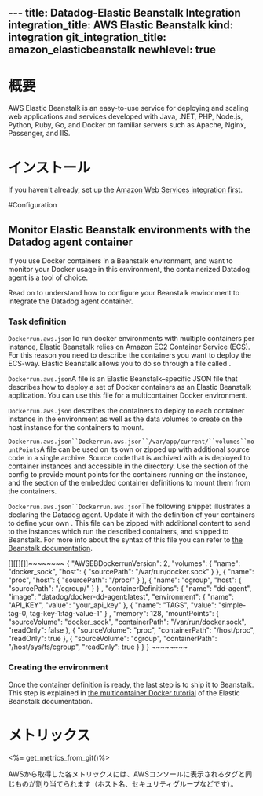 --- title: Datadog-Elastic Beanstalk Integration integration_title: AWS Elastic Beanstalk kind: integration git_integration_title: amazon_elasticbeanstalk
newhlevel: true
---

# 概要

AWS Elastic Beanstalk is an easy-to-use service for deploying and scaling web applications and services developed with Java, .NET, PHP, Node.js, Python, Ruby, Go, and Docker on familiar servers such as Apache, Nginx, Passenger, and IIS.


# インストール

If you haven't already, set up the [Amazon Web Services integration first](/integrations/aws). 

#Configuration

## Monitor Elastic Beanstalk environments with the Datadog agent container
If you use Docker containers in a Beanstalk environment, and want to monitor your Docker usage in this environment, the containerized Datadog agent is a tool of choice.

Read on to understand how to configure your Beanstalk environment to integrate the Datadog agent container.

### Task definition
`Dockerrun.aws.json`To run docker environments with multiple containers per instance, Elastic Beanstalk relies on Amazon EC2 Container Service (ECS). For this reason you need to describe the containers you want to deploy the ECS-way. Elastic Beanstalk allows you to do so through a file called .

`Dockerrun.aws.json`A  file is an Elastic Beanstalk–specific JSON file that describes how to deploy a set of Docker containers as an Elastic Beanstalk application. You can use this file for a multicontainer Docker environment.

`Dockerrun.aws.json` describes the containers to deploy to each container instance in the environment as well as the data volumes to create on the host instance for the containers to mount.

`Dockerrun.aws.json``Dockerrun.aws.json``/var/app/current/``volumes``mountPoints`A  file can be used on its own or zipped up with additional source code in a single archive. Source code that is archived with a  is deployed to container instances and accessible in the  directory. Use the  section of the config to provide mount points for the containers running on the instance, and the  section of the embedded container definitions to mount them from the containers.

`Dockerrun.aws.json``Dockerrun.aws.json`The following snippet illustrates a  declaring the Datadog agent. Update it with the definition of your containers to define your own . This file can be zipped with additional content to send to the instances which run the described containers, and shipped to Beanstalk. For more info about the syntax of this file you can refer to [the Beanstalk documentation](http://docs.aws.amazon.com/elasticbeanstalk/latest/dg/create_deploy_docker_v2config.html).

[][[][]]~~~~~~~~ {  "AWSEBDockerrunVersion": 2,  "volumes":   {  "name": "docker_sock",  "host": {  "sourcePath": "/var/run/docker.sock"  }  },  {  "name": "proc",  "host": {  "sourcePath": "/proc/"  }  },  {  "name": "cgroup",  "host": {  "sourcePath": "/cgroup/"  }  }  ,  "containerDefinitions":   {  "name": "dd-agent",  "image": "datadog/docker-dd-agent:latest",  "environment":   {  "name": "API_KEY",  "value": "your_api_key"  },  {  "name": "TAGS",  "value": "simple-tag-0, tag-key-1:tag-value-1"  }  ,  "memory": 128,  "mountPoints":   {  "sourceVolume": "docker_sock",  "containerPath": "/var/run/docker.sock",  "readOnly": false  },  {  "sourceVolume": "proc",  "containerPath": "/host/proc",  "readOnly": true  },  {  "sourceVolume": "cgroup",  "containerPath": "/host/sys/fs/cgroup",  "readOnly": true  }    }   } ~~~~~~~~

### Creating the environment

Once the container definition is ready, the last step is to ship it to Beanstalk. This step is explained in [the multicontainer Docker tutorial](http://docs.aws.amazon.com/elasticbeanstalk/latest/dg/create_deploy_docker_ecstutorial.html) of the Elastic Beanstalk documentation.

# メトリックス

<%= get_metrics_from_git()%>

AWSから取得した各メトリックスには、AWSコンソールに表示されるタグと同じものが割り当てられます（ホスト名、セキュリティグループなどです）。
